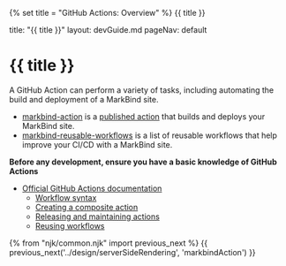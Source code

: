 {% set title = "GitHub Actions: Overview" %}
<span id="title" class="d-none">{{ title }}</span>

<frontmatter>
  title: "{{ title }}"
  layout: devGuide.md
  pageNav: default
</frontmatter>

# {{ title }}

<div class="lead">

A GitHub Action can perform a variety of tasks, including automating the build and deployment of a MarkBind site.

* [markbind-action](https://github.com/MarkBind/markbind-action) is a [published action](https://github.com/marketplace/actions/markbind-action) that builds and deploys your MarkBind site.
* [markbind-reusable-workflows](https://github.com/MarkBind/markbind-action/tree/master/.github/workflows) is a list of reusable workflows that help improve your CI/CD with a MarkBind site.

</div>

**Before any development, ensure you have a basic knowledge of GitHub Actions**
* [Official GitHub Actions documentation](https://docs.github.com/en/actions/learn-github-actions/understanding-github-actions)
  * [Workflow syntax](https://docs.github.com/en/actions/using-workflows/workflow-syntax-for-github-actions)
  * [Creating a composite action](https://docs.github.com/en/actions/creating-actions/creating-a-composite-action)
  * [Releasing and maintaining actions](https://docs.github.com/en/actions/creating-actions/releasing-and-maintaining-actions)
  * [Reusing workflows](https://docs.github.com/en/actions/using-workflows/reusing-workflows)

{% from "njk/common.njk" import previous_next %}
{{ previous_next('../design/serverSideRendering', 'markbindAction') }}
